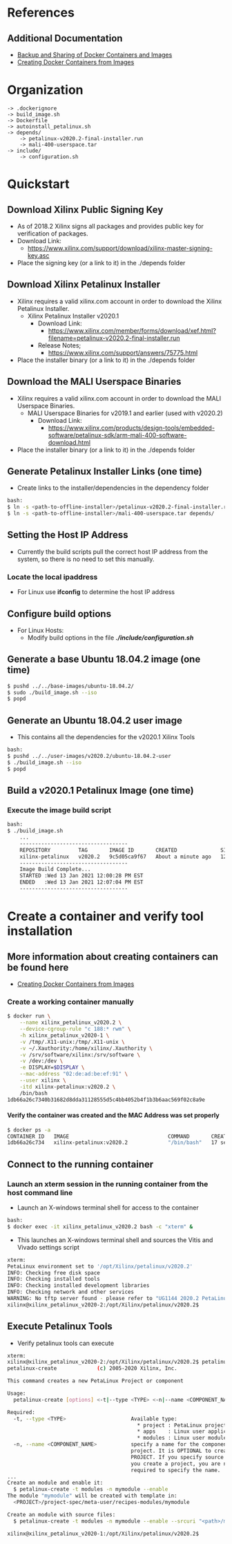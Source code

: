 [//]: # (Readme.md - Petalinux v2020.2 Build Environment)

# References

## Additional Documentation

- [Backup and Sharing of Docker Containers and Images](../../../documentation/backup-and-sharing-docker-images/README.md)
- [Creating Docker Containers from Images](../../../documentation/creating-containers-from-docker-images/README.md)

# Organization
```
-> .dockerignore
-> build_image.sh
-> Dockerfile
-> autoinstall_petalinux.sh
-> depends/
	-> petalinux-v2020.2-final-installer.run
	-> mali-400-userspace.tar
-> include/
	-> configuration.sh
```

# Quickstart
## Download Xilinx Public Signing Key
- As of 2018.2 Xilinx signs all packages and provides public key for verification of packages.
- Download Link:
	- https://www.xilinx.com/support/download/xilinx-master-signing-key.asc
- Place the signing key (or a link to it) in the ./depends folder

## Download Xilinx Petalinux Installer
- Xilinx requires a valid xilinx.com account in order to download the Xilinx Petalinux Installer.
	- Xilinx Petalinux Installer v2020.1
		- Download Link: 
			- https://www.xilinx.com/member/forms/download/xef.html?filename=petalinux-v2020.2-final-installer.run
		- Release Notes;
			- https://www.xilinx.com/support/answers/75775.html
- Place the installer binary (or a link to it) in the ./depends folder

## Download the MALI Userspace Binaries
- Xilinx requires a valid xilinx.com account in order to download the MALI Userspace Binaries.
	- MALI Userspace Binaries for v2019.1 and earlier (used with v2020.2)
		- Download Link:
			- https://www.xilinx.com/products/design-tools/embedded-software/petalinux-sdk/arm-mali-400-software-download.html
- Place the installer binary (or a link to it) in the ./depends folder

## Generate Petalinux Installer Links (one time)
- Create links to the installer/dependencies in the dependency folder

```bash
bash:
$ ln -s <path-to-offline-installer>/petalinux-v2020.2-final-installer.run depends/
$ ln -s <path-to-offline-installer>/mali-400-userspace.tar depends/
```

## Setting the Host IP Address
- Currently the build scripts pull the correct host IP address from the system, so there is no need to set this manually.

### Locate the local ipaddress
- For Linux use __ifconfig__ to determine the host IP address

## Configure build options
- For Linux Hosts:
	- Modify build options in the file __*./include/configuration.sh*__

## Generate a base Ubuntu 18.04.2 image (one time)
```bash
$ pushd ../../base-images/ubuntu-18.04.2/
$ sudo ./build_image.sh --iso
$ popd
```

## Generate an Ubuntu 18.04.2 user image 
- This contains all the dependencies for the v2020.1 Xilinx Tools

```bash
bash:
$ pushd ../../user-images/v2020.2/ubuntu-18.04.2-user
$ ./build_image.sh --iso
$ popd
```

## Build a v2020.1 Petalinux Image (one time)

### Execute the image build script
```bash
bash:
$ ./build_image.sh
	...
	-----------------------------------
	REPOSITORY         TAG       IMAGE ID       CREATED              SIZE
	xilinx-petalinux   v2020.2   9c5d05ca9f67   About a minute ago   12.3GB
	-----------------------------------
	Image Build Complete...
	STARTED :Wed 13 Jan 2021 12:00:28 PM EST
	ENDED   :Wed 13 Jan 2021 12:07:04 PM EST
	-----------------------------------
```

# Create a container and verify tool installation

## More information about creating containers can be found here
- [Creating Docker Containers from Images](../../../documentation/creating-containers-from-docker-images/README.md)

### Create a working container manually
```bash
$ docker run \
	--name xilinx_petalinux_v2020.2 \
	--device-cgroup-rule "c 188:* rwm" \
	-h xilinx_petalinux_v2020-1 \
	-v /tmp/.X11-unix:/tmp/.X11-unix \
	-v ~/.Xauthority:/home/xilinx/.Xauthority \
	-v /srv/software/xilinx:/srv/software \
	-v /dev:/dev \
	-e DISPLAY=$DISPLAY \
	--mac-address "02:de:ad:be:ef:91" \
	--user xilinx \
	-itd xilinx-petalinux:v2020.2 \
	/bin/bash
1db66a26c7340b31682d8dda31128555d5c4bb4052b4f1b3b6aac569f02c8a9e
```

#### Verify the container was created and the MAC Address was set properly
```bash
$ docker ps -a
CONTAINER ID   IMAGE                                COMMAND       CREATED          STATUS                   PORTS     NAMES
1db66a26c734   xilinx-petalinux:v2020.2             "/bin/bash"   17 seconds ago   Up 15 seconds                      xilinx_petalinux_v2020.2
```

## Connect to the running container

### Launch an xterm session in the running container from the host command line
- Launch an X-windows terminal shell for access to the container

```bash
bash:
$ docker exec -it xilinx_petalinux_v2020.2 bash -c "xterm" &
```

- This launches an X-windows terminal shell and sources the Vitis and Vivado settings script

```bash
xterm:
PetaLinux environment set to '/opt/Xilinx/petalinux/v2020.2'
INFO: Checking free disk space
INFO: Checking installed tools
INFO: Checking installed development libraries
INFO: Checking network and other services
WARNING: No tftp server found - please refer to "UG1144 2020.2 PetaLinux Tools Documentation Reference Guide" for its impact and solution
xilinx@xilinx_petalinux_v2020-2:/opt/Xilinx/petalinux/v2020.2$
```

## Execute Petalinux Tools
- Verify petalinux tools can execute

```bash
xterm:
xilinx@xilinx_petalinux_v2020-2:/opt/Xilinx/petalinux/v2020.2$ petalinux-create --help
petalinux-create             (c) 2005-2020 Xilinx, Inc.

This command creates a new PetaLinux Project or component

Usage:
  petalinux-create [options] <-t|--type <TYPE> <-n|--name <COMPONENT_NAME>

Required:
  -t, --type <TYPE>                     Available type:
                                          * project : PetaLinux project
                                          * apps    : Linux user application
                                          * modules : Linux user module
  -n, --name <COMPONENT_NAME>           specify a name for the component or
                                        project. It is OPTIONAL to create a
                                        PROJECT. If you specify source BSP when
                                        you create a project, you are not
                                        required to specify the name.
...
Create an module and enable it:
  $ petalinux-create -t modules -n mymodule --enable
The module "mymodule" will be created with template in:
  <PROJECT>/project-spec/meta-user/recipes-modules/mymodule

Create an module with source files:
  $ petalinux-create -t modules -n mymodule --enable --srcuri "<path>/mymodule.c <path>/Makefile"

xilinx@xilinx_petalinux_v2020-1:/opt/Xilinx/petalinux/v2020.2$
```
